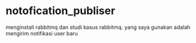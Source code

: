# notofication_publiser
menginstall rabbitmq dan studi kasus rabbitmq. yang saya gunakan adalah mengirim notifikasi user baru
